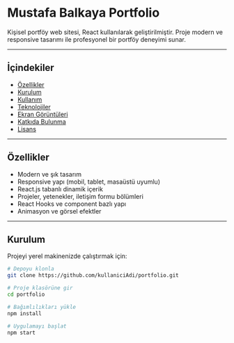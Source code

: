 # Mustafa Balkaya Portfolio

Kişisel portföy web sitesi, React kullanılarak geliştirilmiştir. Proje modern ve responsive tasarımı ile profesyonel bir portföy deneyimi sunar.

---

## İçindekiler

- [Özellikler](#özellikler)
- [Kurulum](#kurulum)
- [Kullanım](#kullanım)
- [Teknolojiler](#teknolojiler)
- [Ekran Görüntüleri](#ekran-görüntüleri)
- [Katkıda Bulunma](#katkıda-bulunma)
- [Lisans](#lisans)

---

## Özellikler

- Modern ve şık tasarım
- Responsive yapı (mobil, tablet, masaüstü uyumlu)
- React.js tabanlı dinamik içerik
- Projeler, yetenekler, iletişim formu bölümleri
- React Hooks ve component bazlı yapı
- Animasyon ve görsel efektler

---

## Kurulum

Projeyi yerel makinenizde çalıştırmak için:

```bash
# Depoyu klonla
git clone https://github.com/kullaniciAdi/portfolio.git

# Proje klasörüne gir
cd portfolio

# Bağımlılıkları yükle
npm install

# Uygulamayı başlat
npm start
